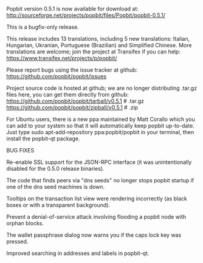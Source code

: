 Popbit version 0.5.1 is now available for download at:
http://sourceforge.net/projects/popbit/files/Popbit/popbit-0.5.1/

This is a bugfix-only release.

This release includes 13 translations, including 5 new translations:
Italian, Hungarian, Ukranian, Portuguese (Brazilian) and Simplified Chinese.
More translations are welcome; join the project at Transifex if you can help:
https://www.transifex.net/projects/p/popbit/

Please report bugs using the issue tracker at github:
https://github.com/popbit/popbit/issues

Project source code is hosted at github; we are no longer
distributing .tar.gz files here, you can get them
directly from github:
https://github.com/popbit/popbit/tarball/v0.5.1  # .tar.gz
https://github.com/popbit/popbit/zipball/v0.5.1  # .zip

For Ubuntu users, there is a new ppa maintained by Matt Corallo which
you can add to your system so that it will automatically keep
popbit up-to-date.  Just type
sudo apt-add-repository ppa:popbit/popbit
in your terminal, then install the popbit-qt package.


BUG FIXES

Re-enable SSL support for the JSON-RPC interface (it was unintentionally
disabled for the 0.5.0 release binaries).

The code that finds peers via "dns seeds" no longer stops popbit startup
if one of the dns seed machines is down.

Tooltips on the transaction list view were rendering incorrectly (as black boxes
or with a transparent background).

Prevent a denial-of-service attack involving flooding a popbit node with
orphan blocks.

The wallet passphrase dialog now warns you if the caps lock key was pressed.

Improved searching in addresses and labels in popbit-qt.
